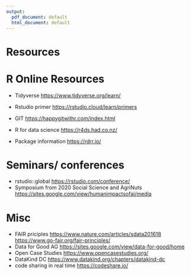 ```yaml
---
output:
  pdf_document: default
  html_document: default
---
```

# Resources



R Online Resources
===============
- Tidyverse https://www.tidyverse.org/learn/
- Rstudio primer https://rstudio.cloud/learn/primers
- GIT https://happygitwithr.com/index.html

- R for data science https://r4ds.had.co.nz/
- Package information https://rdrr.io/

Seminars/ conferences
=========================
- rstudio::global https://rstudio.com/conference/
- Symposium from 2020 Social Science and AgriNuts https://sites.google.com/view/humanimpactsofai/media



Misc
===================
- FAIR priciples https://www.nature.com/articles/sdata201618 
https://www.go-fair.org/fair-principles/
- Data for Good AG https://sites.google.com/view/data-for-good/home
- Open Case Studies https://www.opencasestudies.org/
- DataKind DC https://www.datakind.org/chapters/datakind-dc
- code sharing in real time https://codeshare.io/